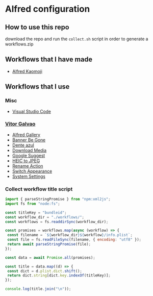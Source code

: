 # Alfred configuration

## How to use this repo

download the repo and run the `collect.sh` script in order to generate a workflows.zip

## Workflows that I have made

- [Alfred Kaomoji](https://github.com/stephansama/alfred-kaomoji)

## Workflows that I use

### Misc

- [Visual Studio Code](https://github.com/alexchantastic/alfred-open-with-vscode-workflow)

### [Vitor Galvao](https://github.com/vitorgalvao/alfred-workflows)

- [Alfred Gallery](https://alfred.app/workflows/alfredapp/alfred-gallery/)
- [Banner Be Gone](https://alfred.app/workflows/alfredapp/banner-be-gone/)
- [Dente azul](https://alfred.app/workflows/vitor/dente-azul/)
- [Download Media](https://alfred.app/workflows/vitor/download-media/)
- [Google Suggest](https://alfred.app/workflows/alfredapp/google-suggest/)
- [HEIC to JPEG](https://alfred.app/workflows/alfredapp/heic-to-jpeg/)
- [Rename Action](https://alfred.app/workflows/vitor/rename-action/)
- [Switch Appearance](https://alfred.app/workflows/alfredapp/switch-appearance/)
- [System Settings](https://alfred.app/workflows/alfredapp/system-settings/)

### Collect workflow title script

```js
import { parseStringPromise } from "npm:xml2js";
import fs from "node:fs";

const titleKey = "bundleid";
const workflow_dir = "./workflows/";
const workflows = fs.readdirSync(workflow_dir);

const promises = workflows.map(async (workflow) => {
 const filename = `${workflow_dir}${workflow}/info.plist`;
 const file = fs.readFileSync(filename, { encoding: "utf8" });
 return await parseStringPromise(file);
});

const data = await Promise.all(promises);

const title = data.map((d) => {
 const dict = d.plist.dict.shift();
 return dict.string[dict.key.indexOf(titleKey)];
});

console.log(title.join("\n"));
```
